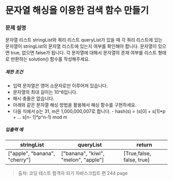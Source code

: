 # 문자열 해싱을 이용한 검색 함수 만들기

### 문제 설명

<p>
문자열 리스트 stringList와 쿼리 리스트 queryList가 있을 때 각 쿼리 리스트에 있는 문자열이 stringList의 문자열 리스트에 있는지 여부를 확인해야 합니다. 문자열이 있으면 true, 없으면 false가 됩니다. 각 문자열에 대해서 문자열의 존재 여부를 리스트 형태로 반환하는 solution() 함수를 작성해주세요.
</p>

<h5>제한 조건</h5>

<ul>
    <li>입력 문자열은 영어 소문자로만 이루어져 있습니다.</li>
    <li>문자열의 최대 길이는 10^6입니다.</li>
    <li>해시 충돌은 없습니다.</li>
    <li>아래와 같은 문자열 해싱 방법을 활용해서 해싱 함수를 구현하세요.</li>
    <li>다음 식에서 p는 31, m은 1,000,000,007로 합니다. - hash(s) = (s[0] + s[1]*p + ... s[n- 1]*p^n-1) mod m</li>
</ul>

<h5>입출력 예</h5>

<table class="table">
    <thead>
        <tr>
            <th>stringList</th>
            <th>queryList</th>
            <th>return</th>
        </tr>
    </thead>
    <tbody>
        <tr>
            <td>["apple", "banana", "cherry"]</td>
            <td>["banana", "kiwi", "melon", "apple"]</td>
            <td>[True,false, false, true]</td>
        </tr>
    </tbody>
</table>

> 출처: 코딩 테스트 합격자 되기 자바스크립트 편 244 page
